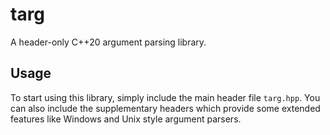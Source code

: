 # targ

A header-only C++20 argument parsing library.

## Usage

To start using this library, simply include the main header file `targ.hpp`.
You can also include the supplementary headers which provide some extended
features like Windows and Unix style argument parsers.

